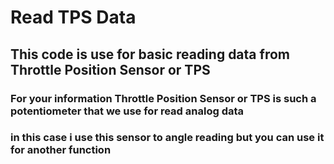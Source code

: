 # Read TPS Data
## This code is use for basic reading data from Throttle Position Sensor or TPS
### For your information Throttle Position Sensor or TPS is such a potentiometer that we use for read analog data
### in this case i use this sensor to angle reading but you can use it for another function
